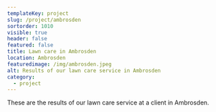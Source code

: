 ```yaml
---
templateKey: project
slug: /project/ambrosden
sortorder: 1010
visible: true
header: false
featured: false
title: Lawn care in Ambrosden
location: Ambrosden
featuredimage: /img/ambrosden.jpeg
alt: Results of our lawn care service in Ambrosden
category:
  - project
---
```

These are the results of our lawn care service at a client in Ambrosden.


